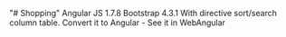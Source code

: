 "# Shopping" 
Angular JS 1.7.8 Bootstrap 4.3.1
With directive sort/search column table.
Convert it to Angular - See it in WebAngular
